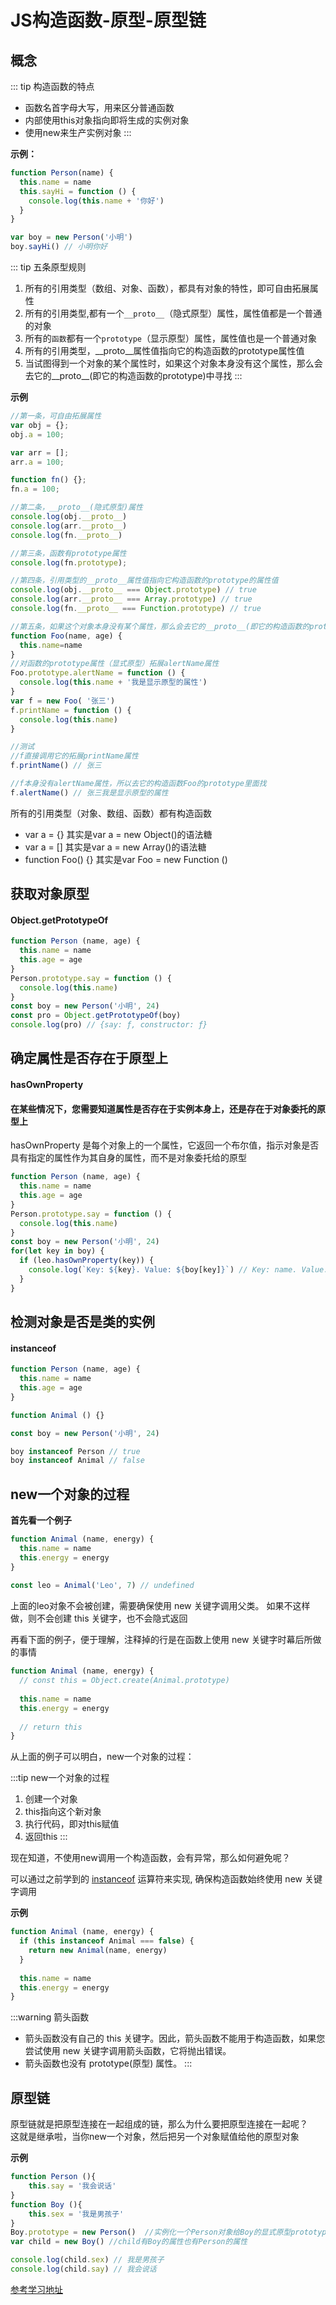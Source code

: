 # JS构造函数-原型-原型链

## 概念

::: tip 构造函数的特点
  * 函数名首字母大写，用来区分普通函数
  * 内部使用this对象指向即将生成的实例对象
  * 使用new来生产实例对象
:::

**示例：**
```javascript
function Person(name) {
  this.name = name
  this.sayHi = function () {
    console.log(this.name + '你好')
  }
}

var boy = new Person('小明')
boy.sayHi() // 小明你好
```

::: tip 五条原型规则
  1. 所有的引用类型（数组、对象、函数），都具有对象的特性，即可自由拓展属性
  2. 所有的引用类型,都有一个`__proto__`（隐式原型）属性，属性值都是一个普通的对象
  3. 所有的`函数`都有一个`prototype`（显示原型）属性，属性值也是一个普通对象
  4. 所有的引用类型，__proto__属性值指向它的构造函数的prototype属性值
  5. 当试图得到一个对象的某个属性时，如果这个对象本身没有这个属性，那么会去它的__proto__(即它的构造函数的prototype)中寻找
:::

**示例**
```javascript
//第一条，可自由拓展属性
var obj = {};
obj.a = 100;

var arr = [];
arr.a = 100;

function fn() {};
fn.a = 100;

//第二条，__proto__(隐式原型)属性
console.log(obj.__proto__)
console.log(arr.__proto__)
console.log(fn.__proto__)

//第三条，函数有prototype属性
console.log(fn.prototype);

//第四条，引用类型的__proto__属性值指向它构造函数的prototype的属性值
console.log(obj.__proto__ === Object.prototype) // true
console.log(arr.__proto__ === Array.prototype) // true
console.log(fn.__proto__ === Function.prototype) // true

//第五条，如果这个对象本身没有某个属性，那么会去它的__proto__(即它的构造函数的prototype)中寻找
function Foo(name, age) {
  this.name=name
}
//对函数的prototype属性（显式原型）拓展alertName属性
Foo.prototype.alertName = function () {
  console.log(this.name + '我是显示原型的属性')
}
var f = new Foo( '张三')
f.printName = function () { 
  console.log(this.name)
}

//测试
//f直接调用它的拓展printName属性
f.printName() // 张三

//f本身没有alertName属性，所以去它的构造函数Foo的prototype里面找
f.alertName() // 张三我是显示原型的属性
```

所有的引用类型（对象、数组、函数）都有构造函数
    
  * var a = {} 其实是var a = new Object()的语法糖
  * var a = [] 其实是var a = new Array()的语法糖
  * function Foo() {} 其实是var Foo = new Function ()

## 获取对象原型

#### Object.getPrototypeOf 

```javascript
function Person (name, age) {
  this.name = name
  this.age = age
}
Person.prototype.say = function () {
  console.log(this.name)
}
const boy = new Person('小明', 24)
const pro = Object.getPrototypeOf(boy)
console.log(pro) // {say: ƒ, constructor: ƒ}
```

## 确定属性是否存在于原型上

#### hasOwnProperty 

#### 在某些情况下，您需要知道属性是否存在于实例本身上，还是存在于对象委托的原型上
hasOwnProperty 是每个对象上的一个属性，它返回一个布尔值，指示对象是否具有指定的属性作为其自身的属性，而不是对象委托给的原型

```javascript
function Person (name, age) {
  this.name = name
  this.age = age
}
Person.prototype.say = function () {
  console.log(this.name)
}
const boy = new Person('小明', 24)
for(let key in boy) {
  if (leo.hasOwnProperty(key)) {
    console.log(`Key: ${key}. Value: ${boy[key]}`) // Key: name. Value: 小明
  }
}
```

## 检测对象是否是类的实例

#### instanceof 

```javascript
function Person (name, age) {
  this.name = name
  this.age = age
}

function Animal () {}

const boy = new Person('小明', 24)

boy instanceof Person // true
boy instanceof Animal // false
```

## new一个对象的过程

**首先看一个例子**
```javascript
function Animal (name, energy) {
  this.name = name
  this.energy = energy
}
 
const leo = Animal('Leo', 7) // undefined
```
上面的leo对象不会被创建，需要确保使用 new 关键字调用父类。 如果不这样做，则不会创建 this 关键字，也不会隐式返回

再看下面的例子，便于理解，注释掉的行是在函数上使用 new 关键字时幕后所做的事情
```javascript
function Animal (name, energy) {
  // const this = Object.create(Animal.prototype)
 
  this.name = name
  this.energy = energy
 
  // return this
}
```
从上面的例子可以明白，new一个对象的过程：

:::tip new一个对象的过程
  1. 创建一个对象
  2. this指向这个新对象
  3. 执行代码，即对this赋值
  4. 返回this
:::

现在知道，不使用new调用一个构造函数，会有异常，那么如何避免呢？

可以通过之前学到的 [instanceof](/accumulate/JavaScript/JS构造函数-原型-原型链.html#检测对象是否是类的实例) 运算符来实现, 确保构造函数始终使用 new 关键字调用

**示例**
```javascript
function Animal (name, energy) {
  if (this instanceof Animal === false) {
    return new Animal(name, energy)
  }
 
  this.name = name
  this.energy = energy
}
```

:::warning 箭头函数
  * 箭头函数没有自己的 this 关键字。因此，箭头函数不能用于构造函数，如果您尝试使用 new 关键字调用箭头函数，它将抛出错误。
  * 箭头函数也没有 prototype(原型) 属性。
:::

## 原型链

  原型链就是把原型连接在一起组成的链，那么为什么要把原型连接在一起呢？  
  这就是继承啦，当你new一个对象，然后把另一个对象赋值给他的原型对象

**示例**
```js
function Person (){
    this.say = '我会说话'
}
function Boy (){
    this.sex = '我是男孩子'
}
Boy.prototype = new Person()  //实例化一个Person对象给Boy的显式原型prototype；
var child = new Boy() //child有Boy的属性也有Person的属性

console.log(child.sex) // 我是男孩子
console.log(child.say) // 我会说话

```

[参考学习地址](https://www.css88.com/archives/10022)
